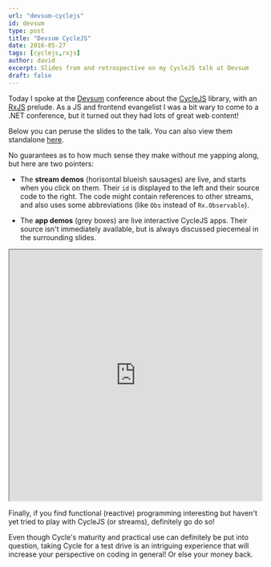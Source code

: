 ```yaml
---
url: "devsum-cyclejs"
id: devsum
type: post
title: "Devsum CycleJS"
date: 2016-05-27
tags: [cyclejs,rxjs]
author: david
excerpt: Slides from and retrospective on my CycleJS talk at Devsum
draft: false
---
```


Today I spoke at the [Devsum](devsum.se) conference about the [CycleJS](http://cycle.js.org) library, with an [RxJS](http://) prelude. As a JS and frontend evangelist I was a bit wary to come to a .NET conference, but it turned out they had lots of great web content!


Below you can peruse the slides to the talk. You can also view them standalone [here](http://blog.krawaller.se/cycleslides).

No guarantees as to how much sense they make without me yapping along, but here are two pointers:

*   The **stream demos** (horisontal blueish sausages) are live, and starts when you click on them. Their `id` is displayed to the left and their source code to the right. The code might contain references to other streams, and also uses some abbreviations (like `Obs` instead of `Rx.Observable`).

*   The **app demos** (grey boxes) are live interactive CycleJS apps. Their source isn't immediately available, but is always discussed piecemeal in the surrounding slides.

<iframe src="http://blog.krawaller.se/cycleslides" height="500px" width="100%"></iframe>

Finally, if you find functional (reactive) programming interesting but haven't yet tried to play with CycleJS (or streams), definitely go do so!

Even though Cycle's maturity and practical use can definitely be put into question, taking Cycle for a test drive is an intriguing experience that will increase your perspective on coding in general! Or else your money back.